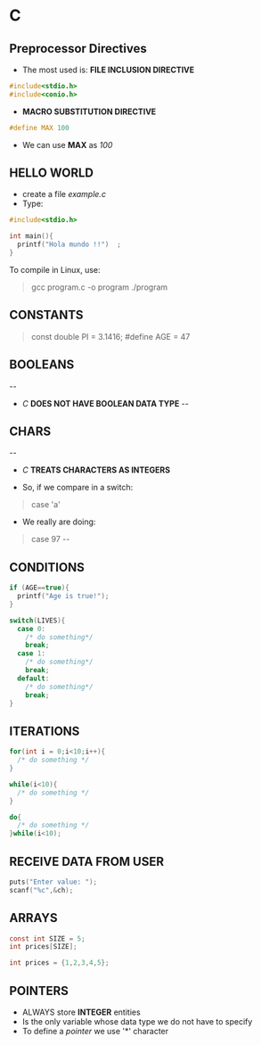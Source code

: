 # C

## Preprocessor Directives

* The most used is: __FILE INCLUSION DIRECTIVE__

```c
#include<stdio.h>
#include<conio.h>
```

* __MACRO SUBSTITUTION DIRECTIVE__

```c
#define MAX 100
```
* We can use __MAX__ as _100_


## HELLO WORLD

* create a file _example.c_
* Type: 

```c
#include<stdio.h>

int main(){
  printf("Hola mundo !!")  ;
}
```

To compile in Linux, use: <br/>
>gcc program.c -o program 
>./program


## CONSTANTS

>const double PI = 3.1416;
>#define AGE = 47


## BOOLEANS

-- 
* _C_ __DOES NOT HAVE BOOLEAN DATA TYPE__
--


## CHARS

--
* _C_ __TREATS CHARACTERS AS INTEGERS__

* So, if we compare in a switch: 
>case 'a'

* We really are doing:
>case 97
--


## CONDITIONS

```c
if (AGE==true){
  printf("Age is true!");
}
```

```c
switch(LIVES){
  case 0:
    /* do something*/
    break;
  case 1:
    /* do something*/
    break;
  default:
    /* do something*/
    break;
}
```

## ITERATIONS

```c
for(int i = 0;i<10;i++){
  /* do something */
}
```

```c
while(i<10){
  /* do something */
}
```

```c
do{
  /* do something */
}while(i<10);
```

## RECEIVE DATA FROM USER


```c
puts("Enter value: ");
scanf("%c",&ch);
```

## ARRAYS

```c
const int SIZE = 5;
int prices[SIZE];
```


```c
int prices = {1,2,3,4,5};
```

## POINTERS

* ALWAYS store __INTEGER__ entities
* Is the only variable whose data type we do not have to specify
* To define a _pointer_ we use '*' character



